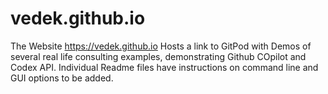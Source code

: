 # vedek.github.io
The Website https://vedek.github.io
Hosts a link to GitPod with Demos of several real life consulting examples, demonstrating Github COpilot and Codex API.
Individual Readme files have instructions on command line and GUI options to be added.
